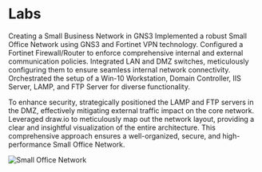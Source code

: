 # Labs
Creating a Small Business Network in GNS3
Implemented a robust Small Office Network using GNS3 and Fortinet VPN technology. Configured a Fortinet Firewall/Router to enforce comprehensive internal and external communication policies. Integrated LAN and DMZ switches, meticulously configuring them to ensure seamless internal network connectivity. Orchestrated the setup of a Win-10 Workstation, Domain Controller, IIS Server, LAMP, and FTP Server for diverse functionality.

To enhance security, strategically positioned the LAMP and FTP servers in the DMZ, effectively mitigating external traffic impact on the core network. Leveraged draw.io to meticulously map out the network layout, providing a clear and insightful visualization of the entire architecture. This comprehensive approach ensures a well-organized, secure, and high-performance Small Office Network.

![Small Office Network](https://github.com/SK-stac/Labs/assets/146853738/fe7c0893-1572-4968-841e-b2e18907ddd2)

